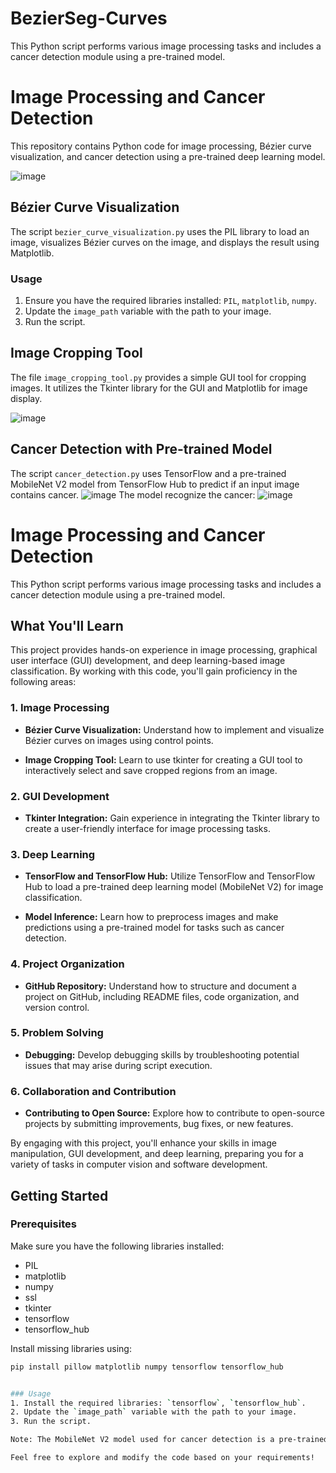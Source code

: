 # BezierSeg-Curves
This Python script performs various image processing tasks and includes a cancer detection module using a pre-trained model.
# Image Processing and Cancer Detection

This repository contains Python code for image processing, Bézier curve visualization, and cancer detection using a pre-trained deep learning model.

![image](https://github.com/VagelisKormazos/BezierSeg-Curves/assets/100516014/1fa5a193-f843-4dbe-a8ad-4fd5ebc86fe9)


## Bézier Curve Visualization

The script `bezier_curve_visualization.py` uses the PIL library to load an image, visualizes Bézier curves on the image, and displays the result using Matplotlib.

### Usage
1. Ensure you have the required libraries installed: `PIL`, `matplotlib`, `numpy`.
2. Update the `image_path` variable with the path to your image.
3. Run the script.

## Image Cropping Tool

The file `image_cropping_tool.py` provides a simple GUI tool for cropping images. It utilizes the Tkinter library for the GUI and Matplotlib for image display.

![image](https://github.com/VagelisKormazos/BezierSeg-Curves/assets/100516014/23709e4b-948e-4879-bbce-e8827347e77a)


## Cancer Detection with Pre-trained Model

The script `cancer_detection.py` uses TensorFlow and a pre-trained MobileNet V2 model from TensorFlow Hub to predict if an input image contains cancer.
![image](https://github.com/VagelisKormazos/BezierSeg-Curves/assets/100516014/6509993c-eba7-4f4a-8505-ffeb5ba5913f)
The model recognize the cancer:
![image](https://github.com/VagelisKormazos/BezierSeg-Curves/assets/100516014/974c193a-87da-4ccd-ba3d-6abdd9e5b664)

# Image Processing and Cancer Detection

This Python script performs various image processing tasks and includes a cancer detection module using a pre-trained model.

## What You'll Learn

This project provides hands-on experience in image processing, graphical user interface (GUI) development, and deep learning-based image classification. By working with this code, you'll gain proficiency in the following areas:

### 1. Image Processing

- **Bézier Curve Visualization:** Understand how to implement and visualize Bézier curves on images using control points.
  
- **Image Cropping Tool:** Learn to use tkinter for creating a GUI tool to interactively select and save cropped regions from an image.

### 2. GUI Development

- **Tkinter Integration:** Gain experience in integrating the Tkinter library to create a user-friendly interface for image processing tasks.

### 3. Deep Learning

- **TensorFlow and TensorFlow Hub:** Utilize TensorFlow and TensorFlow Hub to load a pre-trained deep learning model (MobileNet V2) for image classification.

- **Model Inference:** Learn how to preprocess images and make predictions using a pre-trained model for tasks such as cancer detection.

### 4. Project Organization

- **GitHub Repository:** Understand how to structure and document a project on GitHub, including README files, code organization, and version control.

### 5. Problem Solving

- **Debugging:** Develop debugging skills by troubleshooting potential issues that may arise during script execution.

### 6. Collaboration and Contribution

- **Contributing to Open Source:** Explore how to contribute to open-source projects by submitting improvements, bug fixes, or new features.

By engaging with this project, you'll enhance your skills in image manipulation, GUI development, and deep learning, preparing you for a variety of tasks in computer vision and software development.

## Getting Started

### Prerequisites

Make sure you have the following libraries installed:

- PIL
- matplotlib
- numpy
- ssl
- tkinter
- tensorflow
- tensorflow_hub

Install missing libraries using:

```bash
pip install pillow matplotlib numpy tensorflow tensorflow_hub


### Usage
1. Install the required libraries: `tensorflow`, `tensorflow_hub`.
2. Update the `image_path` variable with the path to your image.
3. Run the script.

Note: The MobileNet V2 model used for cancer detection is a pre-trained model on ImageNet. Make sure to replace it with a more suitable model for cancer detection.

Feel free to explore and modify the code based on your requirements!
